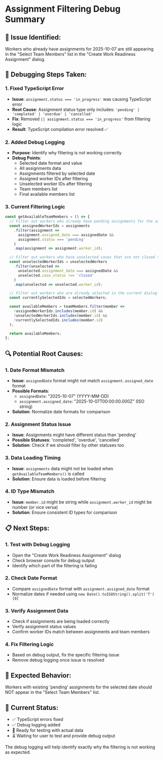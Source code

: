 # Assignment Filtering Debug Summary

## 🐛 **Issue Identified:**
Workers who already have assignments for 2025-10-07 are still appearing in the "Select Team Members" list in the "Create Work Readiness Assignment" dialog.

## 🔧 **Debugging Steps Taken:**

### **1. Fixed TypeScript Error**
- **Issue**: `assignment.status === 'in_progress'` was causing TypeScript error
- **Root Cause**: Assignment status type only includes: `'pending' | 'completed' | 'overdue' | 'cancelled'`
- **Fix**: Removed `|| assignment.status === 'in_progress'` from filtering logic
- **Result**: TypeScript compilation error resolved ✅

### **2. Added Debug Logging**
- **Purpose**: Identify why filtering is not working correctly
- **Debug Points**:
  - Selected date format and value
  - All assignments data
  - Assignments filtered by selected date
  - Assigned worker IDs after filtering
  - Unselected worker IDs after filtering
  - Team members list
  - Final available members list

### **3. Current Filtering Logic**
```javascript
const getAvailableTeamMembers = () => {
  // Filter out workers who already have pending assignments for the selected date
  const assignedWorkerIds = assignments
    .filter(assignment => 
      assignment.assigned_date === assignedDate && 
      assignment.status === 'pending'
    )
    .map(assignment => assignment.worker_id);

  // Filter out workers who have unselected cases that are not closed for the selected date
  const unselectedWorkerIds = unselectedWorkers
    .filter(unselected => 
      unselected.assignment_date === assignedDate && 
      unselected.case_status !== 'closed'
    )
    .map(unselected => unselected.worker_id);

  // Filter out workers who are already selected in the current dialog
  const currentlySelectedIds = selectedWorkers;

  const availableMembers = teamMembers.filter(member => 
    !assignedWorkerIds.includes(member.id) && 
    !unselectedWorkerIds.includes(member.id) &&
    !currentlySelectedIds.includes(member.id)
  );

  return availableMembers;
};
```

## 🔍 **Potential Root Causes:**

### **1. Date Format Mismatch**
- **Issue**: `assignedDate` format might not match `assignment.assigned_date` format
- **Possible Formats**:
  - `assignedDate`: "2025-10-07" (YYYY-MM-DD)
  - `assignment.assigned_date`: "2025-10-07T00:00:00.000Z" (ISO string)
- **Solution**: Normalize date formats for comparison

### **2. Assignment Status Issue**
- **Issue**: Assignments might have different status than 'pending'
- **Possible Statuses**: 'completed', 'overdue', 'cancelled'
- **Solution**: Check if we should filter by other statuses too

### **3. Data Loading Timing**
- **Issue**: `assignments` data might not be loaded when `getAvailableTeamMembers()` is called
- **Solution**: Ensure data is loaded before filtering

### **4. ID Type Mismatch**
- **Issue**: `member.id` might be string while `assignment.worker_id` might be number (or vice versa)
- **Solution**: Ensure consistent ID types for comparison

## 📋 **Next Steps:**

### **1. Test with Debug Logging**
- Open the "Create Work Readiness Assignment" dialog
- Check browser console for debug output
- Identify which part of the filtering is failing

### **2. Check Date Format**
- Compare `assignedDate` format with `assignment.assigned_date` format
- Normalize dates if needed using `new Date().toISOString().split('T')[0]`

### **3. Verify Assignment Data**
- Check if assignments are being loaded correctly
- Verify assignment status values
- Confirm worker IDs match between assignments and team members

### **4. Fix Filtering Logic**
- Based on debug output, fix the specific filtering issue
- Remove debug logging once issue is resolved

## 🎯 **Expected Behavior:**
Workers with existing 'pending' assignments for the selected date should NOT appear in the "Select Team Members" list.

## 🚀 **Current Status:**
- ✅ TypeScript errors fixed
- ✅ Debug logging added
- 🔄 Ready for testing with actual data
- ⏳ Waiting for user to test and provide debug output

The debug logging will help identify exactly why the filtering is not working as expected.






